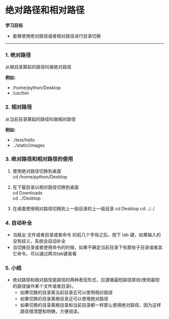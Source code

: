 # 绝对路径和相对路径

**学习目标**

* 能够使用绝对路径或者相对路径进行目录切换

---

### 1. 绝对路径

从根目录算起的路径叫做绝对路径

**例如:**

* /home/python/Desktop
* /usr/bin

### 2. 相对路径

从当前目录算起的路径叫做相对路径

**例如:**

* ./test/hello
* ../static/images

### 3. 绝对路径和相对路径的使用

1. 使用绝对路径切换到桌面  
    cd /home/python/Desktop

2. 在下载目录以相对路径切换到桌面  
    cd Downloads  
    cd ../Desktop

3. 在桌面使用相对路径切换到上一级目录的上一级目录
    cd Desktop
    cd ../../
    
### 4. 自动补全

* 当敲出 文件或者目录或者命令 的前几个字母之后，按下 tab 键，如果输入的没有歧义，系统会自动补全
* 当切换目录或者使用命令的时候，如果不确定当前目录下有那些子目录或者其它命令，可以通过两次tab键查看

### 5. 小结

* 绝对路径和相对路径是路径的两种表现形式，应遵循最短路径原则(使用最短的路径操作某个文件或者目录)。
  * 如果切换的目录离当前目录近可以使用相对路径
  * 如果切换的目录离根目录近可以使用绝对路径
  * 如果切换的目录离根目录和当前目录都一样那么使用绝对路径，因为这样路径很清楚和明确，方便阅读。



